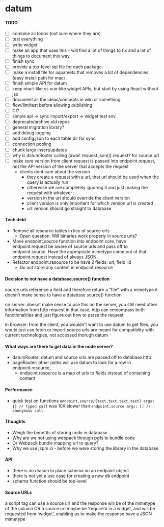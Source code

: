 # datum

#### TODO

- [ ] combine all todos (not sure where they are)
- [ ] test everything
- [ ] write widget
- [ ] make an app that uses this - will find a lot of things to fix and a lot
  of things to document this way
- [ ] finish sync
- [ ] provide a top-level sql file for each package
- [ ] make a install file for aquameta that removes a lot of dependencies (easy
  install path for mac)
- [ ] finish simple API for datum
- [ ] keep react-like vs vue-like widget APIs, but start by using React without jsx
- [ ] document all the ideas/concepts in wiki or something
- [ ] flow/lint/test before allowing publishing
- [ ] CI?
- [ ] simple api -> sync import/export -> widget test env
- [ ] deprecate/archive old repos
- [ ] general migration library?
- [ ] add debug logging
- [ ] add config.json to each table dir for sync
- [ ] connection pooling
- [ ] chunk large insert/updates
- [ ] why is datumRouter calling (await request.json()).request? for source url
- [ ] make sure version from client request is passed into endpoint.request,
  not the API version of the server that accepts the request
  - clients dont care about the version
    - they create a request with a url, that url should be used when the query is actually run
    - otherwise we are completely ignoring it and just making the request with whatever ;
    - version in the url should override the client version
    - client version is only important for which version url is created
    - url version should go straight to database


#### Tech debt

- Remove all resource tables in lieu of source urls
  - Open question: Will binaries work properly in source urls?
- Move endpoint.source function into endpoint core, have endpoint.request be
  aware of source urls and pass off to endpoint.source. Have the appropriate
  mimetype come out of that endpoint.request instead of always JSON
- Refactor endpoint.resource to be have 2 fields: url, field_id
  - Do not store any content in endpoint.resource


#### Decision to not have a database.source() function

source urls reference a field and therefore return a "file" with a mimetype
it doesn't make sense to have a database.source() function

on server:
doesnt make sense to use this on the server, you still need other information from http request
in that case, http can emcompass both functionalities and just figure out how to parse the request

in browser:
from the client, you wouldn't want to use datum to get files. you would just use fetch or import
source urls are meant for compatiblity with current technologies, not accessed thorugh datum


#### What ways are there to get data in the node server?

- datumRouter: datum and source urls are passed off to database.http
- pageRouter: other paths will use datum to look for a row in endpoint.resource,
  - endpoint.resource is a map of urls to fields instead of containing content


#### Performance

- quick test on functions
`endpoint.source/{text,text,text,text} args: {} // typed call`
was 10X slower than
`endpoint.source args: [] // anonymous call`


#### Thoughts

- Weigh the benefits of storing code in database
- Why are we not using webpack through pgfs to bundle code
- Or Webpack bundle mapping url to query?
- Why we use jspm.io - before we were storing the library in the database


#### API

- there is no reason to place schema on an endpoint object
- there is not yet a use case for creating a new db endpoint
- schema function should be top-level


#### Source URLs

a script tag can use a source url and the response will be of the mimetype of the column
OR
a source url maybe be 'require'd in a widget, and will be requested from
 'widget', enabling us to make the response have a JSON mimetype
